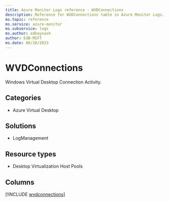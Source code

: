 ```yaml
---
title: Azure Monitor Logs reference - WVDConnections
description: Reference for WVDConnections table in Azure Monitor Logs.
ms.topic: reference
ms.service: azure-monitor
ms.subservice: logs
ms.author: edbaynash
author: EdB-MSFT
ms.date: 08/28/2023
---
```


# WVDConnections

Windows Virtual Desktop Connection Activity.

## Categories

- Azure Virtual Desktop
## Solutions

- LogManagement
## Resource types

- Desktop Virtualization Host Pools

            


## Columns
  
[!INCLUDE [wvdconnections](../includes/wvdconnections-include.md)]
